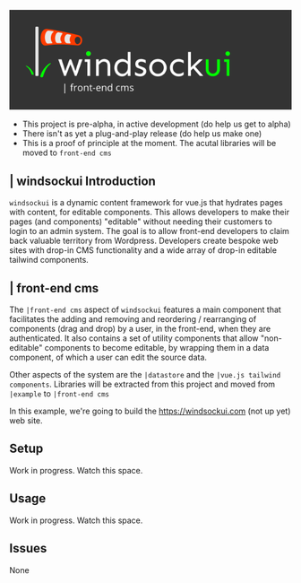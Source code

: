 ![windsockui logo](static/windsockui-front-end-dark.png)
* This project is pre-alpha, in active development (do help us get to alpha)
* There isn't as yet a plug-and-play release (do help us make one)
* This is a proof of principle at the moment. The acutal libraries will be moved to `front-end cms`

## | windsockui Introduction
`windsockui` is a dynamic content framework for vue.js that hydrates pages with content, for editable components. This allows developers to make their pages (and components) "editable" without needing their customers to login to an admin system. The goal is to allow front-end developers to claim back valuable territory from Wordpress. Developers create bespoke web sites with drop-in CMS functionality and a wide array of drop-in editable tailwind components. 

## | front-end cms
The `|front-end cms` aspect of `windsockui` features a main component that facilitates the adding and removing and reordering / rearranging of components (drag and drop) by a user, in the front-end, when they are authenticated. It also contains a set of utility components that allow "non-editable" components to become editable, by wrapping them in a data component, of which a user can edit the source data.  

Other aspects of the system are the `|datastore` and the `|vue.js tailwind components`. Libraries will be extracted from this project and moved from `|example` to `|front-end cms`

In this example, we're going to build the https://windsockui.com (not up yet) web site.  

## Setup
Work in progress. Watch this space.

## Usage
Work in progress. Watch this space.

## Issues
None 

